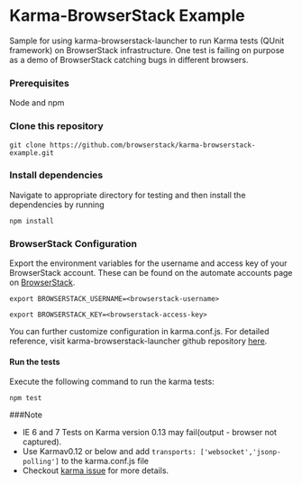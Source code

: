  Karma-BrowserStack Example
=========

Sample for using karma-browserstack-launcher to run Karma tests (QUnit framework) on BrowserStack infrastructure.
One test is failing on purpose as a demo of BrowserStack catching bugs in different browsers.

### Prerequisites
Node and npm

### Clone this repository
`git clone https://github.com/browserstack/karma-browserstack-example.git`

### Install dependencies

Navigate to appropriate directory for testing and then install the dependencies by running

`npm install`

### BrowserStack Configuration

Export the environment variables for the username and access key of your BrowserStack account.
These can be found on the automate accounts page on [BrowserStack](https://www.browserstack.com/accounts/automate).

`export BROWSERSTACK_USERNAME=<browserstack-username>`

`export BROWSERSTACK_KEY=<browserstack-access-key>`

You can further customize configuration in karma.conf.js. For detailed reference, visit karma-browserstack-launcher github repository [here](https://github.com/browserstack/karma-browserstack-launcher).

#### Run the tests

Execute the following command to run the karma tests:

`npm test`

###Note
- IE 6 and 7 Tests on Karma version 0.13 may fail(output - browser not captured).
- Use Karmav0.12 or below and add `transports: ['websocket','jsonp-polling']` to the karma.conf.js file
- Checkout [karma issue] for more details.

[dashboard]:https://www.browserstack.com/automate
[karma issue]:https://github.com/karma-runner/karma/issues/983
